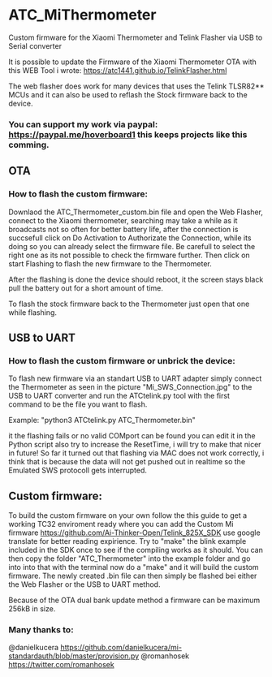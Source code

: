# ATC_MiThermometer
Custom firmware for the Xiaomi Thermometer and Telink Flasher via USB to Serial converter

It is possible to update the Firmware of the Xiaomi Thermometer OTA with this WEB Tool i wrote:
https://atc1441.github.io/TelinkFlasher.html

The web flasher does work for many devices that uses the Telink TLSR82** MCUs and it can also be used to reflash the Stock firmware back to the device.

### You can support my work via paypal: https://paypal.me/hoverboard1 this keeps projects like this comming.

## OTA
### How to flash the custom firmware:

Downlaod the ATC_Thermometer_custom.bin file and open the Web Flasher, connect to the Xiaomi thermometer, searching may take a while as it broadcasts not so often for better battery life, after the connection is succsefull click on Do Activation to Authorizate the Connection, while its doing so you can already select the firmware file. Be carefull to select the right one as its not possible to check the firmware further. Then click on start Flashing to flash the new firmware to the Thermometer.

After the flashing is done the device should reboot, it the screen stays black pull the battery out for a short amount of time.

To flash the stock firmware back to the Thermometer just open that one while flashing.

## USB to UART
### How to flash the custom firmware or unbrick the device:

To flash new firmware via an standart USB to UART adapter simply connect the Thermometer as seen in the picture "Mi_SWS_Connection.jpg" to the USB to UART converter and run the ATCtelink.py tool with the first command to be the file you want to flash.

Example: "python3 ATCtelink.py ATC_Thermometer.bin"

it the flashing fails or no valid COMport can be found you can edit it in the Python script also try to increase the ResetTime, i will try to make that nicer in future!
So far it turned out that flashing via MAC does not work correctly, i think that is because the data will not get pushed out in realtime so the Emulated SWS protocoll gets interrupted.

## Custom firmware:
To build the custom firmware on your own follow the this guide to get a working TC32 enviroment ready where you can add the Custom Mi firmware https://github.com/Ai-Thinker-Open/Telink_825X_SDK use google translate for better reading expirience.
Try to "make" the blink example included in the SDK once to see if the compiling works as it should.
You can then copy the folder "ATC_Thermometer" into the example folder and go into into that with the terminal now do a "make" and it will build the custom firmware.
The newly created .bin file can then simply be flashed bei either the Web Flasher or the USB to UART method.

Because of the OTA dual bank update method a firmware can be maximum 256kB in size.


### Many thanks to:
@danielkucera https://github.com/danielkucera/mi-standardauth/blob/master/provision.py
@romanhosek https://twitter.com/romanhosek
